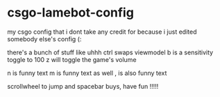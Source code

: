 # csgo-lamebot-config
my csgo config that i dont take any credit for because i just edited somebody else's config (:


there's a bunch of stuff like uhhh
ctrl swaps viewmodel
b is a sensitivity toggle to 100
z will toggle the game's volume

n is funny text
m is funny text as well
, is also funny text

scrollwheel to jump and spacebar buys, have fun !!!!!
